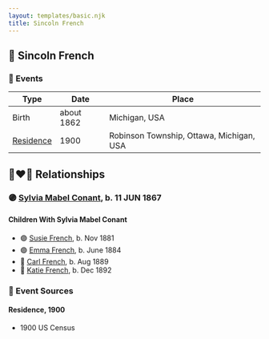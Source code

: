 ```yaml
---
layout: templates/basic.njk
title: Sincoln French
---
```

## 🔵 Sincoln French

### 📆 Events

Type | Date | Place
------ | ------ | ------
Birth | about 1862 | Michigan, USA
[Residence](#event-eb59d173-4cb7-4b7e-a491-481b9c3ef075) | 1900 | Robinson Township, Ottawa, Michigan, USA

## 👩‍❤️‍👨 Relationships

### 🟣 [Sylvia Mabel Conant](/people/8/88275832), b. 11 JUN 1867

#### Children With Sylvia Mabel Conant
* 🟣 [Susie French](/people/1/14699520), b. Nov 1881
* 🟣 [Emma French](/people/4/42805740), b. June 1884
* 🔵 [Carl French](/people/5/56637000), b. Aug 1889
* 🔵 [Katie French](/people/2/2635370), b. Dec 1892
### 📰 Event Sources

#### <a id="event-eb59d173-4cb7-4b7e-a491-481b9c3ef075"></a> Residence, 1900
* 1900 US Census
